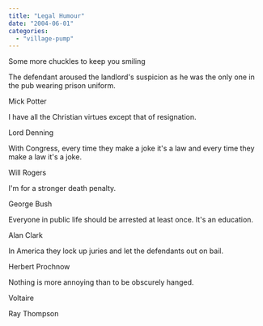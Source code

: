 ```yaml
---
title: "Legal Humour"
date: "2004-06-01"
categories: 
  - "village-pump"
---
```


Some more chuckles to keep you smiling

The defendant aroused the landlord's suspicion as he was the only one in the pub wearing prison uniform.

Mick Potter

I have all the Christian virtues except that of resignation.

Lord Denning

With Congress, every time they make a joke it's a law and every time they make a law it's a joke.

Will Rogers

I'm for a stronger death penalty.

George Bush

Everyone in public life should be arrested at least once. It's an education.

Alan Clark

In America they lock up juries and let the defendants out on bail.

Herbert Prochnow

Nothing is more annoying than to be obscurely hanged.

Voltaire

Ray Thompson
